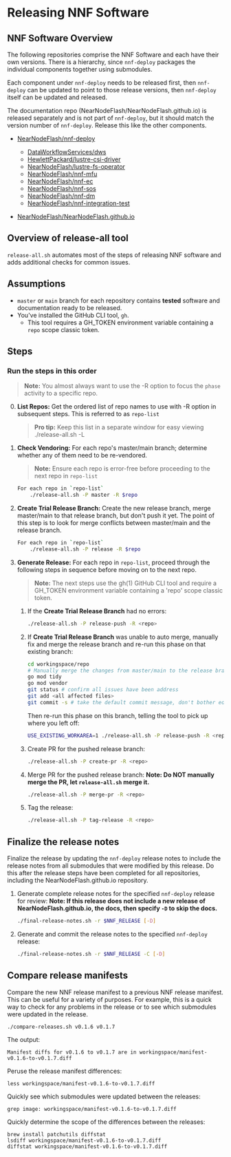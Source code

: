 # Releasing NNF Software

## NNF Software Overview

The following repositories comprise the NNF Software and each have their own versions. There is a
hierarchy, since `nnf-deploy` packages the individual components together using submodules.

Each component under `nnf-deploy` needs to be released first, then `nnf-deploy` can be updated to
point to those release versions, then `nnf-deploy` itself can be updated and released.

The documentation repo (NearNodeFlash/NearNodeFlash.github.io) is released separately and is not
part of `nnf-deploy`, but it should match the version number of `nnf-deploy`. Release this like the
other components.

- [NearNodeFlash/nnf-deploy](https://github.com/NearNodeFlash/nnf-deploy)

  - [DataWorkflowServices/dws](https://github.com/DataWorkflowServices/dws)
  - [HewlettPackard/lustre-csi-driver](https://github.com/HewlettPackard/lustre-csi-driver)
  - [NearNodeFlash/lustre-fs-operator](https://github.com/NearNodeFlash/lustre-fs-operator)
  - [NearNodeFlash/nnf-mfu](https://github.com/NearNodeFlash/nnf-mfu)
  - [NearNodeFlash/nnf-ec](https://github.com/NearNodeFlash/nnf-ec)
  - [NearNodeFlash/nnf-sos](https://github.com/NearNodeFlash/nnf-sos)
  - [NearNodeFlash/nnf-dm](https://github.com/NearNodeFlash/nnf-dm)
  - [NearNodeFlash/nnf-integration-test](https://github.com/NearNodeFlash/nnf-integration-test)

- [NearNodeFlash/NearNodeFlash.github.io](https://github.com/NearNodeFlash/NearNodeFlash.github.io)

## Overview of release-all tool

`release-all.sh` automates most of the steps of releasing NNF software and adds additional checks for common issues.

## Assumptions

- `master` or `main` branch for each repository contains **tested** software and documentation ready to be released.
- You've installed the GitHub CLI tool, `gh`.
  - This tool requires a GH_TOKEN environment variable containing a `repo` scope classic token.

## Steps

### Run the steps in this order

> **Note:** You almost always want to use the -R option to focus the `phase` activity to a specific repo.

0. **List Repos:** Get the ordered list of repo names to use with -R option in subsequent steps. This is referred to as `repo-list`
    > **Pro tip:** Keep this list in a separate window for easy viewing
    ./release-all.sh -L

1. **Check Vendoring:** For each repo's master/main branch; determine whether any of them need to be re-vendored.
    > **Note:** Ensure each repo is error-free before proceeding to the next repo in `repo-list`

    ```bash
    For each repo in `repo-list`
        ./release-all.sh -P master -R $repo
    ```

2. **Create Trial Release Branch:** Create the new release branch, merge master/main to that release branch, but don't push it yet. The point of this step is to look for merge conflicts between master/main and the release branch.

    ```bash
    For each repo in `repo-list`
        ./release-all.sh -P release -R $repo
    ```

3. **Generate Release:** For each repo in `repo-list`, proceed through the following steps in sequence before moving on to the next repo.
    > **Note:** The next steps use the gh(1) GitHub CLI tool and require a GH_TOKEN environment variable containing a 'repo' scope classic token.
    1. If the **Create Trial Release Branch** had no errors:

        ```bash
        ./release-all.sh -P release-push -R <repo>
        ```

    2. If **Create Trial Release Branch** was unable to auto merge, manually fix and merge the release branch and re-run this phase on that existing branch:

        ```bash
        cd workingspace/repo
        # Manually merge the changes from master/main to the release branch
        go mod tidy
        go mod vendor
        git status # confirm all issues have been address
        git add <all affected files>
        git commit -s # take the default commit message, don't bother editing it.
        ```

        Then re-run this phase on this branch, telling the tool to pick up where you left off:

        ```bash
        USE_EXISTING_WORKAREA=1 ./release-all.sh -P release-push -R <repo>
        ```

    3. Create PR for the pushed release branch:

       ```bash
       ./release-all.sh -P create-pr -R <repo>
       ```

    3. Merge PR for the pushed release branch:
    **Note: Do NOT manually merge the PR, let `release-all.sh` merge it.**

       ```bash
       ./release-all.sh -P merge-pr -R <repo>
       ```

    4. Tag the release:

       ```bash
       ./release-all.sh -P tag-release -R <repo>
       ```

## Finalize the release notes

Finalize the release by updating the `nnf-deploy` release notes to include the release notes from all submodules that were modified by this release. Do this after the release steps have been completed for all repositories, including the NearNodeFlash.github.io repository.

1. Generate complete release notes for the specified `nnf-deploy` release for review:
**Note: If this release does not include a new release of NearNodeFlash.github.io, the docs, then specify `-D` to skip the docs.**

    ```bash
    ./final-release-notes.sh -r $NNF_RELEASE [-D]
    ```

2. Generate and commit the release notes to the specified `nnf-deploy` release:

    ```bash
    ./final-release-notes.sh -r $NNF_RELEASE -C [-D]
    ```

## Compare release manifests

Compare the new NNF release manifest to a previous NNF release manifest. This can be useful for a variety of purposes. For example, this is a quick way to check for any problems in the release or to see which submodules were updated in the release.

```console
./compare-releases.sh v0.1.6 v0.1.7
```

The output:

```console
Manifest diffs for v0.1.6 to v0.1.7 are in workingspace/manifest-v0.1.6-to-v0.1.7.diff
```

Peruse the release manifest differences:

```console
less workingspace/manifest-v0.1.6-to-v0.1.7.diff
```

Quickly see which submodules were updated between the releases:

```console
grep image: workingspace/manifest-v0.1.6-to-v0.1.7.diff
```

Quickly determine the scope of the differences between the releases:

```console
brew install patchutils diffstat
lsdiff workingspace/manifest-v0.1.6-to-v0.1.7.diff
diffstat workingspace/manifest-v0.1.6-to-v0.1.7.diff
```
